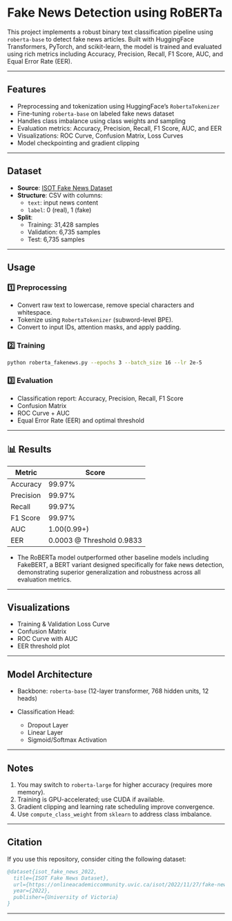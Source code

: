 
#  Fake News Detection using RoBERTa

This project implements a robust binary text classification pipeline using `roberta-base` to detect fake news articles. Built with HuggingFace Transformers, PyTorch, and scikit-learn, the model is trained and evaluated using rich metrics including Accuracy, Precision, Recall, F1 Score, AUC, and Equal Error Rate (EER).

---

##  Features

-  Preprocessing and tokenization using HuggingFace’s `RobertaTokenizer`
-  Fine-tuning `roberta-base` on labeled fake news dataset
-  Handles class imbalance using class weights and sampling
-  Evaluation metrics: Accuracy, Precision, Recall, F1 Score, AUC, and EER
-  Visualizations: ROC Curve, Confusion Matrix, Loss Curves
-  Model checkpointing and gradient clipping

---

##  Dataset

- **Source**: [ISOT Fake News Dataset](https://onlineacademiccommunity.uvic.ca/isot/2022/11/27/fake-news-detection-datasets/)
- **Structure**: CSV with columns:
  - `text`: input news content
  - `label`: 0 (real), 1 (fake)
- **Split**:
  - Training: 31,428 samples
  - Validation: 6,735 samples
  - Test: 6,735 samples

---

##  Usage

### 1️⃣ Preprocessing

* Convert raw text to lowercase, remove special characters and whitespace.
* Tokenize using `RobertaTokenizer` (subword-level BPE).
* Convert to input IDs, attention masks, and apply padding.

### 2️⃣ Training

```bash
python roberta_fakenews.py --epochs 3 --batch_size 16 --lr 2e-5
```

### 3️⃣ Evaluation

* Classification report: Accuracy, Precision, Recall, F1 Score
* Confusion Matrix
* ROC Curve + AUC
* Equal Error Rate (EER) and optimal threshold

---

## 📊 Results

| Metric    | Score                     |
| --------- | ------------------------- |
| Accuracy  | 99.97%                    |
| Precision | 99.97%                    |
| Recall    | 99.97%                    |
| F1 Score  | 99.97%                    |
| AUC       | 1.00(0.99+)               |
| EER       | 0.0003 @ Threshold 0.9833 |

- The RoBERTa model outperformed other baseline models including FakeBERT, a BERT variant designed specifically for fake news detection, demonstrating superior generalization and robustness across all evaluation metrics.
---

##  Visualizations

*  Training & Validation Loss Curve
*  Confusion Matrix
*  ROC Curve with AUC
*  EER threshold plot

---

##  Model Architecture

* Backbone: `roberta-base` (12-layer transformer, 768 hidden units, 12 heads)
* Classification Head:

  * Dropout Layer
  * Linear Layer
  * Sigmoid/Softmax Activation

---


##  Notes

1. You may switch to `roberta-large` for higher accuracy (requires more memory).
2. Training is GPU-accelerated; use CUDA if available.
3. Gradient clipping and learning rate scheduling improve convergence.
4. Use `compute_class_weight` from `sklearn` to address class imbalance.

---

##  Citation

If you use this repository, consider citing the following dataset:

```bibtex
@dataset{isot_fake_news_2022,
  title={ISOT Fake News Dataset},
  url={https://onlineacademiccommunity.uvic.ca/isot/2022/11/27/fake-news-detection-datasets/},
  year={2022},
  publisher={University of Victoria}
}
```

---


